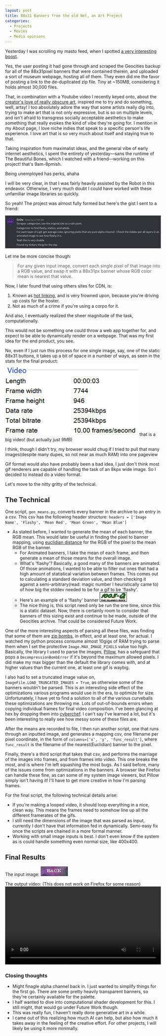 ```yaml
---
layout: post
title: 88x31 Banners from the old Net, an Art Project
categories:
  - Projects
  - Movies
  - Media opinions
---
```



Yesterday I was scrolling my masto feed, when I spotted [a very interesting boost](https://kolektiva.social/@booters/112039018979714833).

Yes, the user posting it had gone through and scraped the Geocities backup for all of the 88x31pixel banners that were contained therein, and uploaded a sort of museum webpage, hosting all of them. They even did me the favor of posting a link to the de-duplicated zip file. Tiny at ~150MB, considering it holds almost 30,000 files.

That, in combination with a Youtube video I recently keyed onto, about the [creator's love of really obscure art](https://www.youtube.com/watch?v=d_n_gmINZTI), inspired me to try and do something, well, artsy! I too absolutely adore the way that some artists really dig into, trying to make art that is not only expressive, but is so on multiple levels, and isn't afraid to transgress socially acceptable aesthetics to make something that really evokes the kind of vibe they're going for. I mention in my About page, I love niche indies that speak to a specific person's life experience. I love art that is so very much about itself and staying true to that.

Taking inspiration from maximalist ideas, and the general vibe of early internet aesthetics, I spent the entirety of yesterday—sans the runtime of The Beautiful Bones, which I watched with a friend—working on this project! that's 9am-8pmish. 

Being unemployed has perks, ahaha

I will be very clear, in that I was fairly heavily assisted by the Robot in this endeavor. Otherwise, I very much doubt I could have worked with these unfamiliar image libraries so quickly.

So yeah! The project was almost fully formed but here's the gist I sent to a friend:

![me gisting in discord](/assets/Pasted%20image%2020240306151532.png)

Let me be more concise though:
>For any given input image, convert each single pixel of that image into a RGB value, and swap it with a 88x31px banner whose RGB color mean is nearest that value.

Now, I later found that using others sites for CDN, is:

1. Known as [hot linking](https://en.wikipedia.org/wiki/Inline_linking), and is very frowned upon, because you're driving up costs for the hoster.
2. Not as much of a crime if you're using a corpo for it.

And also, I eventually realized the sheer magnitude of the task, computationally.

This would not be something one could throw a web app together for, and expect to be able to dynamically render on a webpage. That was my first idea for the end product, you see.

No, even if I just run this process for one single image, say, one of the static 88x31 buttons, it takes up a bit of space in a number of ways, as seen in the stats for the final product:
![final video dimensions](/assets/Pasted%20image%2020240306151927.png)
that is a big video! (but actually just 9MB)

I think, though I didn't try, my browser would chug if I tried to pull that many images(despite many dupes, so not near as much RAM) into one pageview

Gif format would also have probably been a bad idea, I just don't think most gif renderers are capable of handling the task of an 8kpx wide image. So I decided to instead do a video format.

Let's move to the nitty gritty of the technical.

## The Technical
One script, `gen_means.py`, converts every banner in the archive to an entry in a csv. This csv has the following header structure: `headers = ['Image Name', 'Flashy', 'Mean Red', 'Mean Green', 'Mean Blue']`

- As stated before, I wanted to generate the mean of each banner, the RGB mean. This would later be useful in finding the pixel to banner mapping, using [euclidian distance](https://en.wikipedia.org/wiki/Euclidean_distance) for the RGB of the pixel to the mean RGB of the banner.
	- For Animated banners, I take the mean of each frame, and then generate a mean of those means for the overall image.
	- What's 'flashy'? Basically, a good many of the banners are animated. Of those animations, I wanted to be able to filter out ones that had a high amount of statistical variation between frames. This comes out to calculating a standard deviation value, and then checking it against a semi-arbitrary(read: magic number I heuristically came to) of how big the stddev needed to be for a gif to be 'flashy'. 
	- Here's an example of a 'flashy' banner
	 ![a flashy banner](/assets/banner.gif)
	- The nice thing is, this script need only be run the one time, since this is a static dataset. Now, there is certainly room to consider that banners of this sizing exist and continue to be made, outside of the Geocities archive. That could be considered Future Work.

One of the more interesting aspects of parsing all these files, was finding that some of them are [zip bombs](https://en.wikipedia.org/wiki/Zip_bomb), in effect, and at least one, for actual. I watched my python process consume almost 10gigs of RAM trying to parse them when I set the protective `Image.MAX_IMAGE_PIXELS` value too high. Basically, the library I used to parse the images, [Pillow](https://pillow.readthedocs.io/en/stable/), has a safeguard that pops a `DecompressionBombError` if it's beyond the maximum allowed pixels. I did make my max bigger than the default the library comes with, and at higher values than the current one, at least one gif is waybig.

I also had to set a truncated image value on, `ImageFile.LOAD_TRUNCATED_IMAGES = True`, as otherwise some of the banners wouldn't be parsed. This is an interesting side effect of the optimizations various programs would use in the era, to optimize for size. Unfortunately, I have yet to find a solution to all of the various curveballs these optimizations are throwing me. Lots of out-of-bounds errors when copying individual frames for final video composition. I've been glancing at hex by dropping them into [cyberchef](https://gchq.github.io/CyberChef/). I can't say I've learned a lot, but it's been interesting to really see how messy some of these files are.

After the means are recorded to file, I then run another script, one that runs through an inputted image, and generates a mapping csv, one filename per pixel coordinate, in the form of `columns=['x', 'y', 'func_result']`, where `func_result` is the filename of the nearest(Euclidian) banner to the pixel. 

Finally, there's a third script that takes that csv, and performs the marriage of the images into frames, and from frames into video. This one breaks the most, and is where I'm left squashing the most bugs. As I said before, many of the issues come from optimizations in the banners. A browser like Firefox can handle these fine, as can some of my system image viewers, but Pillow simply isn't having it! I'll have to get more creative in how I'm parsing frames.

For the final script, the following technical details arise:
- If you're making a looped video, it should loop everything in a nice, clean way. This means the frames need to somehow line up all the different framerates of the gifs.
- I still need the dimensions of the image that was parsed as input, currently I don't have that information fed in dynamically. Semi-easy fix once the scripts are chained in a more formal manner.
- Working with small image inputs is best. I don't even know if the system as is could handle something even normal size, like 400x400.


## Final Results
The input image:
![](/assets/acraker2001_back_button.jpg)


The output video:
(This does not work on Firefox for some reason)
<video width="100%" height="auto" controls><source src="https://raw.githubusercontent.com/JohnnySn0w/8831-collager/main/output_video.mp4" type="video/mp4"/>Your browser does not support the video tag.</video>
### Closing thoughts
- Might finagle alpha channel back in. I just wanted to simplify things for the first go. There are some pretty heavily transparent banners, so they're certainly available for the palette.
- I half wanted to dive into computational shader development for this. I still might, that would go under Future Work though.
- This was really fun, I haven't really done generative art in a while.
- I came out of this realizing how much AI can help, but also how much it takes away in the feeling of the creative effort. For other projects, I will likely be using it more minimally. 

